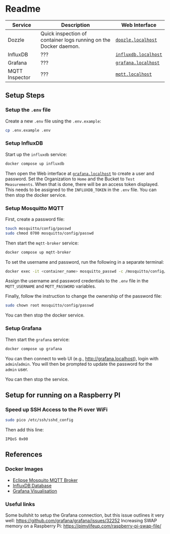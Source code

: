 # Readme

| Service | Description | Web Interface |
|---|---|---|
| Dozzle | Quick inspection of container logs running on the Docker daemon. | [`doozle.localhost`](http://dozzle.localhost) |
| InfluxDB | ??? | [`influxdb.localhost`](http://influxdb.localhost) |
| Grafana | ??? | [`grafana.localhost`](http://grafana.localhost) |
| MQTT Inspector | ??? | [`mqtt.localhost`](http://mqtt.localhost) |

## Setup Steps

### Setup the `.env` file

Create a new `.env` file using the `.env.example`:

```bash
cp .env.example .env
```

### Setup InfluxDB

Start up the `influxdb` service:

```bash
docker compose up influxdb
```

Then open the Web interface at [`grafana.localhost`](http://grafana.localhost) to create a user and password. Set the Organization to `Home` and the Bucket to `Test Measurements`. When that is done, there will be an access token displayed. This needs to be assigned to the `INFLUXDB_TOKEN` in the `.env` file. You can then stop the docker service.

### Setup Mosquitto MQTT

First, create a password file:

```bash
touch mosquitto/config/passwd
sudo chmod 0700 mosquitto/config/passwd
```

Then start the `mqtt-broker` service:

```bash
docker compose up mqtt-broker
```

To set the username and password, run the following in a separate terminal:

```bash
docker exec -it <container_name> mosquitto_passwd -c /mosquitto/config/passwd <username>
```

Assign the username and password credentials to the `.env` file in the `MQTT_USERNAME` and `MQTT_PASSWORD` variables.

Finally, follow the instruction to change the ownership of the password file:

```bash
sudo chown root mosquitto/config/passwd
```

You can then stop the docker service.

### Setup Grafana

Then start the `grafana` service:

```bash
docker compose up grafana
```

You can then connect to web UI (e.g., <http://grafana.localhost>), login with `admin`/`admin`. You will then be prompted to update the password for the `admin` user.

You can then stop the service.

## Setup for running on a Raspberry PI

### Speed up SSH Access to the Pi over WiFi

```bash
sudo pico /etc/ssh/sshd_config
```

Then add this line:

```
IPQoS 0x00
```

## References

### Docker Images

- [Eclipse Mosquito MQTT Broker](https://hub.docker.com/_/eclipse-mosquitto)
- [InfluxDB Database](https://hub.docker.com/_/influxdb)
- [Grafana Visualisation](https://hub.docker.com/r/grafana/grafana)

### Useful links

Some bullshit to setup the Grafana connection, but this issue outlines it very well: <https://github.com/grafana/grafana/issues/32252>
Increasing SWAP memory on a Raspberry Pi: <https://pimylifeup.com/raspberry-pi-swap-file/>
